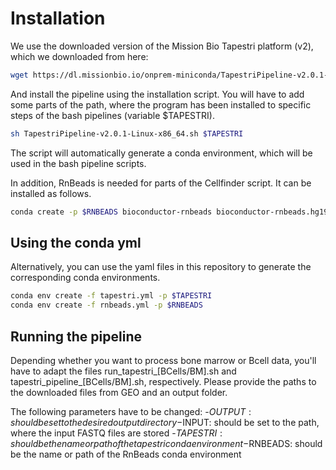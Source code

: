 # Installation
We use the downloaded version of the Mission Bio Tapestri platform (v2), which we downloaded from here:

```bash
wget https://dl.missionbio.io/onprem-miniconda/TapestriPipeline-v2.0.1-Linux-x86_64.sh
```

And install the pipeline using the installation script. You will have to add some parts of the path, where the program has been installed to specific steps of the bash pipelines (variable $TAPESTRI).

```bash
sh TapestriPipeline-v2.0.1-Linux-x86_64.sh $TAPESTRI
```

The script will automatically generate a conda environment, which will be used in the bash pipeline scripts.

In addition, RnBeads is needed for parts of the Cellfinder script. It can be installed as follows.

```bash
conda create -p $RNBEADS bioconductor-rnbeads bioconductor-rnbeads.hg19 bioconductor-rnbeads.mm10
```

## Using the conda yml
Alternatively, you can use the yaml files in this repository to generate the corresponding conda environments.

```bash
conda env create -f tapestri.yml -p $TAPESTRI
conda env create -f rnbeads.yml -p $RNBEADS
```

## Running the pipeline
Depending whether you want to process bone marrow or Bcell data, you'll have to adapt the files run\_tapestri\_[BCells/BM].sh and tapestri\_pipeline\_[BCells/BM].sh, respectively. Please provide the paths to the downloaded files from GEO and an output folder.

The following parameters have to be changed:
-$OUTPUT: should be set to the desired output directory
-$INPUT: should be set to the path, where the input FASTQ files are stored
-$TAPESTRI: should be the name or path of the tapestri conda environment
-$RNBEADS: should be the name or path of the RnBeads conda environment
